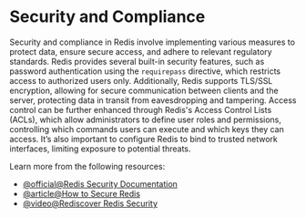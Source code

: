 # Security and Compliance

Security and compliance in Redis involve implementing various measures to protect data, ensure secure access, and adhere to relevant regulatory standards. Redis provides several built-in security features, such as password authentication using the `requirepass` directive, which restricts access to authorized users only. Additionally, Redis supports TLS/SSL encryption, allowing for secure communication between clients and the server, protecting data in transit from eavesdropping and tampering. Access control can be further enhanced through Redis's Access Control Lists (ACLs), which allow administrators to define user roles and permissions, controlling which commands users can execute and which keys they can access. It’s also important to configure Redis to bind to trusted network interfaces, limiting exposure to potential threats.

Learn more from the following resources:

- [@official@Redis Security Documentation](https://redis.io/docs/latest/operate/rs/security/)
- [@article@How to Secure Redis](https://goteleport.com/blog/secure-redis/)
- [@video@Rediscover Redis Security](https://www.youtube.com/watch?v=oD8k3ymbfkY)
